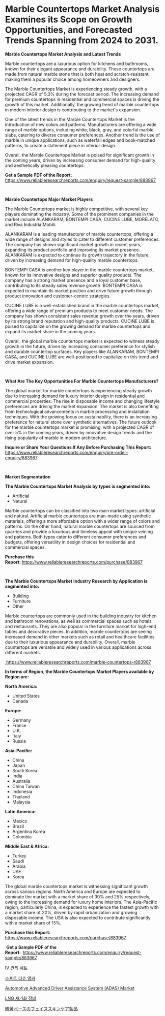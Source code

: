 <p><h1>Marble Countertops Market Analysis Examines its Scope on Growth Opportunities, and Forecasted Trends Spanning from 2024 to 2031.</h1></p><p><strong>Marble Countertops Market Analysis and Latest Trends</strong></p>
<p><p>Marble countertops are a luxurious option for kitchens and bathrooms, known for their elegant appearance and durability. These countertops are made from natural marble stone that is both heat and scratch-resistant, making them a popular choice among homeowners and designers.</p><p>The Marble Countertops Market is experiencing steady growth, with a projected CAGR of 5.3% during the forecast period. The increasing demand for premium countertops in residential and commercial spaces is driving the growth of this market. Additionally, the growing trend of marble countertops in modern interior design is contributing to the market's expansion.</p><p>One of the latest trends in the Marble Countertops Market is the introduction of new colors and patterns. Manufacturers are offering a wide range of marble options, including white, black, gray, and colorful marble slabs, catering to diverse consumer preferences. Another trend is the use of marble in unique applications, such as waterfall edges and book-matched patterns, to create a statement piece in interior design.</p><p>Overall, the Marble Countertops Market is poised for significant growth in the coming years, driven by increasing consumer demand for high-quality and aesthetically pleasing countertops.</p></p>
<p><strong>Get a Sample PDF of the Report:&nbsp;</strong> <a href="https://www.reliableresearchreports.com/enquiry/request-sample/883967">https://www.reliableresearchreports.com/enquiry/request-sample/883967</a></p>
<p>&nbsp;</p>
<p><strong>Marble Countertops Major Market Players</strong></p>
<p><p>The Marble Countertops market is highly competitive, with several key players dominating the industry. Some of the prominent companies in the market include ALANKARAM, BONTEMPI CASA, CUCINE LUBE, MORELATO, and Riva Industria Mobili.</p><p>ALANKARAM is a leading manufacturer of marble countertops, offering a wide range of designs and styles to cater to different customer preferences. The company has shown significant market growth in recent years, expanding its product portfolio and improving its market presence. ALANKARAM is expected to continue its growth trajectory in the future, driven by increasing demand for high-quality marble countertops.</p><p>BONTEMPI CASA is another key player in the marble countertops market, known for its innovative designs and superior quality products. The company has a strong market presence and a loyal customer base, contributing to its steady sales revenue growth. BONTEMPI CASA is expected to maintain its market position and drive future growth through product innovation and customer-centric strategies.</p><p>CUCINE LUBE is a well-established brand in the marble countertops market, offering a wide range of premium products to meet customer needs. The company has shown consistent sales revenue growth over the years, driven by its strong brand reputation and high-quality products. CUCINE LUBE is poised to capitalize on the growing demand for marble countertops and expand its market share in the coming years.</p><p>Overall, the global marble countertops market is expected to witness steady growth in the future, driven by increasing consumer preference for stylish and durable countertop surfaces. Key players like ALANKARAM, BONTEMPI CASA, and CUCINE LUBE are well-positioned to capitalize on this trend and drive market expansion.</p></p>
<p>&nbsp;</p>
<p><strong>What Are The Key Opportunities For Marble Countertops Manufacturers?</strong></p>
<p><p>The global market for marble countertops is experiencing steady growth due to increasing demand for luxury interior design in residential and commercial properties. The rise in disposable income and changing lifestyle preferences are driving the market expansion. The market is also benefiting from technological advancements in marble processing and installation techniques. With the growing focus on sustainability, there is an increasing preference for natural stone over synthetic alternatives. The future outlook for the marble countertops market is promising, with a projected CAGR of over 5% in the coming years, driven by innovative design trends and the rising popularity of marble in modern architecture.</p></p>
<p><strong>Inquire or Share Your Questions If Any Before Purchasing This Report:</strong> <a href="https://www.reliableresearchreports.com/enquiry/pre-order-enquiry/883967">https://www.reliableresearchreports.com/enquiry/pre-order-enquiry/883967</a></p>
<p>&nbsp;</p>
<p><strong>Market Segmentation</strong></p>
<p><strong>The Marble Countertops Market Analysis by types is segmented into:</strong></p>
<p><ul><li>Artificial</li><li>Natural</li></ul></p>
<p><p>Marble countertops can be classified into two main market types: artificial and natural. Artificial marble countertops are man-made using synthetic materials, offering a more affordable option with a wider range of colors and patterns. On the other hand, natural marble countertops are sourced from quarries and provide a luxurious and timeless appeal with unique veining and patterns. Both types cater to different consumer preferences and budgets, offering versatility in design choices for residential and commercial spaces.</p></p>
<p><strong>Purchase this Report:&nbsp;</strong><a href="https://www.reliableresearchreports.com/purchase/883967">https://www.reliableresearchreports.com/purchase/883967</a></p>
<p>&nbsp;</p>
<p><strong>The Marble Countertops Market Industry Research by Application is segmented into:</strong></p>
<p><ul><li>Building</li><li>Furniture</li><li>Other</li></ul></p>
<p><p>Marble countertops are commonly used in the building industry for kitchen and bathroom renovations, as well as commercial spaces such as hotels and restaurants. They are also popular in the furniture market for high-end tables and decorative pieces. In addition, marble countertops are seeing increased demand in other markets such as retail and healthcare facilities due to their luxurious appearance and durability. Overall, marble countertops are versatile and widely used in various applications across different markets.</p></p>
<p><a href="https://www.reliableresearchreports.com/marble-countertops-r883967">&nbsp;https://www.reliableresearchreports.com/marble-countertops-r883967</a></p>
<p><strong>In terms of Region, the Marble Countertops Market Players available by Region are:</strong></p>
<p>
    <p> <strong> North America: </strong>
        <ul>
            <li>United States</li>
            <li>Canada</li>
        </ul>
        </p> 
    <p> <strong> Europe: </strong>
        <ul>
            <li>Germany</li>
            <li>France</li>
            <li>U.K.</li>
            <li>Italy</li>
            <li>Russia</li>
        </ul>
        </p> 
    <p> <strong> Asia-Pacific: </strong>
        <ul>
            <li>China</li>
            <li>Japan</li>
            <li>South Korea</li>
            <li>India</li>
            <li>Australia</li>
            <li>China Taiwan</li>
            <li>Indonesia</li>
            <li>Thailand</li>
            <li>Malaysia</li>
        </ul>
        </p> 
    <p> <strong> Latin America: </strong>
        <ul>
            <li>Mexico</li>
            <li>Brazil</li>
            <li>Argentina Korea</li>
            <li>Colombia</li>
        </ul>
        </p> 
    <p> <strong> Middle East & Africa: </strong>
        <ul>
            <li>Turkey</li>
            <li>Saudi</li>
            <li>Arabia</li>
            <li>UAE</li>
            <li>Korea</li>
        </ul>
    </p>
    </p>
<p><p>The global marble countertops market is witnessing significant growth across various regions. North America and Europe are expected to dominate the market with a market share of 30% and 25% respectively, owing to the increasing demand for luxury home interiors. The Asia-Pacific region, particularly China, is expected to experience the fastest growth with a market share of 20%, driven by rapid urbanization and growing disposable income. The USA is also expected to contribute significantly with a market share of 15%.</p></p>
<p><strong>Purchase this Report: </strong><a href="https://www.reliableresearchreports.com/purchase/883967">https://www.reliableresearchreports.com/purchase/883967</a></p>
<p>&nbsp;<strong>Get a Sample PDF of the Report:&nbsp;&nbsp;</strong><a href="https://www.reliableresearchreports.com/enquiry/request-sample/883967">https://www.reliableresearchreports.com/enquiry/request-sample/883967</a></p>
<p><strong></strong></p>
<p><p><a href="https://medium.com/@edaunhshhs/%EC%A3%BC%EC%82%AC%EC%A0%9C-%ED%8F%AC%ED%8A%B8-%EC%87%BC%EC%B8%A0-%EC%8B%9C%EC%9E%A5-%EC%A0%84%EB%A7%9D-%EC%99%84%EC%A0%84%ED%95%9C-%EC%82%B0%EC%97%85-%EB%B6%84%EC%84%9D-2024%EB%85%84%EB%B6%80%ED%84%B0-2031%EB%85%84%EA%B9%8C%EC%A7%80-099748863107">IV 관리 세트</a></p><p><a href="https://medium.com/@joananitzsche/%EB%B6%80%EB%93%9C%EB%9F%AC%EC%9A%B4-%EC%A1%B0%EC%A7%81-%EA%B3%A0%EC%A0%95%EA%B8%B0-%EC%8B%9C%EC%9E%A5-%EC%A0%90%EC%9C%A0%EC%9C%A8-%EB%B0%8F-%EC%83%88%EB%A1%9C%EC%9A%B4-%ED%8A%B8%EB%A0%8C%EB%93%9C-%EB%B6%84%EC%84%9D-%EC%9C%A0%ED%98%95-%EC%9D%91%EC%9A%A9-%EC%B5%9C%EC%A2%85-%EC%82%AC%EC%9A%A9-%EB%B0%8F-2024%EB%85%84%EB%B6%80%ED%84%B0-2031%EB%85%84%EA%B9%8C%EC%A7%80%EC%9D%98-%EA%B8%B0%EA%B0%84%EC%9D%84-%EC%9C%84%ED%95%9C-%EC%98%88%EC%B8%A1%EC%9D%84-%ED%86%B5%ED%95%B4-163b10d82857">소프트 티슈 앵커</a></p><p><a href="https://github.com/Alonsoolds3wq1d81czn8rbol/Market-Research-Report-List-3/blob/main/automotive-advanced-driver-assistance-system-adas-market.md">Automotive Advanced Driver Assistance System (ADAS) Market</a></p><p><a href="https://github.com/CliftonFisher9067/Market-Research-Report-List-2/blob/main/2654628116936.md">LNG 재기화 장비</a></p><p><a href="https://github.com/SimeonBode1/Market-Research-Report-List-1/blob/main/2771197129454.md">硫黄ベースのフェイススキンケア製品</a></p></p>